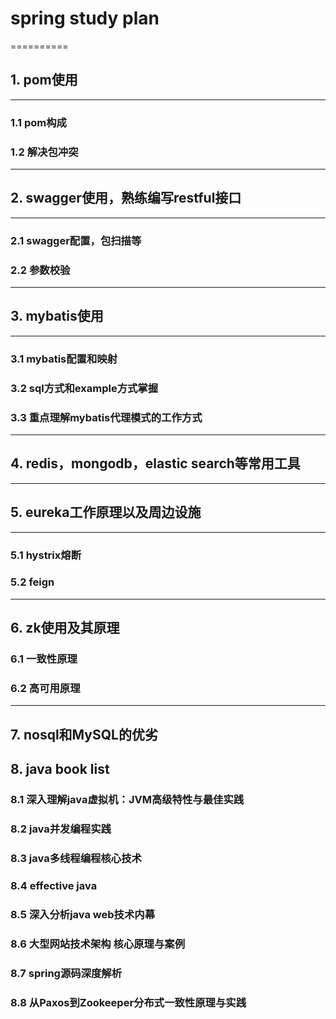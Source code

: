 # spring study plan
==========
## 1. pom使用
---------
### 1.1 pom构成
### 1.2 解决包冲突
---
## 2. swagger使用，熟练编写restful接口
---
### 2.1 swagger配置，包扫描等
### 2.2 参数校验
---
## 3. mybatis使用
---
### 3.1 mybatis配置和映射
### 3.2 sql方式和example方式掌握
### 3.3 重点理解mybatis代理模式的工作方式
---
## 4. redis，mongodb，elastic search等常用工具

----
## 5. eureka工作原理以及周边设施
---
### 5.1 hystrix熔断
### 5.2 feign
---
## 6. zk使用及其原理
### 6.1 一致性原理
### 6.2 高可用原理
---
## 7. nosql和MySQL的优劣

## 8. java book list
### 8.1 深入理解java虚拟机：JVM高级特性与最佳实践
### 8.2 java并发编程实践
### 8.3 java多线程编程核心技术
### 8.4 effective java
### 8.5 深入分析java web技术内幕
### 8.6 大型网站技术架构 核心原理与案例
### 8.7 spring源码深度解析
### 8.8 从Paxos到Zookeeper分布式一致性原理与实践